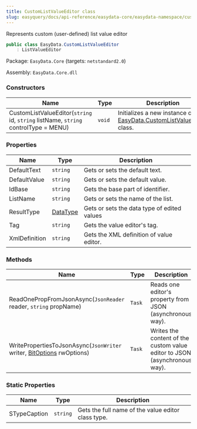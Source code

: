```yaml
---
title: CustomListValueEditor class
slug: easyquery/docs/api-reference/easydata-core/easydata-namespace/customlistvalueeditor-class
---
```



Represents custom (user-defined) list value editor
```csharp
public class EasyData.CustomListValueEditor
    : ListValueEditor

```
Package: `EasyData.Core` (targets: `netstandard2.0`)

Assembly: `EasyData.Core.dll`

### Constructors

| Name | Type | Description | 
| --- | --- | --- | 
| CustomListValueEditor(`string` id, `string` listName, `string` controlType = MENU) | `void` | Initializes a new instance of the [EasyData.CustomListValueEditor](/api-reference/easydata-core/easydata-namespace/customlistvalueeditor-class) class. | 


### Properties

| Name | Type | Description | 
| --- | --- | --- | 
| DefaultText | `string` | Gets or sets the default text. | 
| DefaultValue | `string` | Gets or sets the default value. | 
| IdBase | `string` | Gets the base part of identifier. | 
| ListName | `string` | Gets or sets the name of the list. | 
| ResultType | [DataType](/api-reference/easydata-core/easydata-namespace/datatype-enum) | Gets or sets the data type of edited values | 
| Tag | `string` | Gets the value editor's tag. | 
| XmlDefinition | `string` | Gets the XML definition of value editor. | 


### Methods

| Name | Type | Description | 
| --- | --- | --- | 
| ReadOnePropFromJsonAsync(`JsonReader` reader, `string` propName) | `Task` | Reads one editor's property from JSON (asynchronous way). | 
| WritePropertiesToJsonAsync(`JsonWriter` writer, [BitOptions](/api-reference/easydata-core/easydata-namespace/bitoptions-class) rwOptions) | `Task` | Writes the content of the custom value editor to JSON (asynchronous way). | 


### Static Properties

| Name | Type | Description | 
| --- | --- | --- | 
| STypeCaption | `string` | Gets the full name of the value editor class type. |